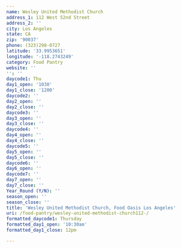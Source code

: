 ```yaml
---
name: Wesley United Methodist Church
address_1: 112 West 52nd Street
address_2: ''
city: Los Angeles
state: CA
zip: '90037'
phone: (323)298-0727
latitude: '33.9953651'
longitude: '-118.2743249'
category: Food Pantry
website: ''
'': ''
daycode1: Thu
day1_open: '1030'
day1_close: '1200'
daycode2: ''
day2_open: ''
day2_close: ''
daycode3: ''
day3_open: ''
day3_close: ''
daycode4: ''
day4_open: ''
day4_close: ''
daycode5: ''
day5_open: ''
day5_close: ''
daycode6: ''
day6_open: ''
daycode7: ''
day7_open: ''
day7_close: ''
Year_Round (Y/N): ''
season_open: ''
season_close: ''
title: 'Wesley United Methodist Church, Food Oasis Los Angeles'
uri: /food-pantry/wesley-united-methodist-church112-/
formatted_daycode1: Thursday
formatted_day1_open: '10:30am'
formatted_day1_close: 12pm

---
```

